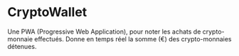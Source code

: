 # CryptoWallet
Une PWA (Progressive Web Application), pour noter les achats de crypto-monnaie effectués.
Donne en temps réel la somme (€) des crypto-monnaies détenues.
